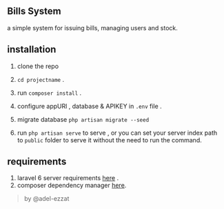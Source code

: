 ##  Bills System
a simple system for issuing bills, managing users and stock.

## installation

1. clone the repo

2. `cd projectname` .

3. run `composer install` .

4. configure appURl , database & APIKEY in `.env` file .

5. migrate database  `php artisan migrate --seed`

6. run `php artisan serve` to serve ,
   or you can set your server index path to `public` folder to serve it without the need to run the command.

## requirements

1. laravel 6 server requirements [here](https://laravel.com/docs/6.x#server-requirements) .
2. composer dependency manager [here](https://getcomposer.org/).

> by @adel-ezzat
